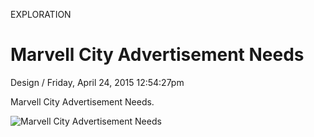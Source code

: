 <p class="type">EXPLORATION</p>

# Marvell City Advertisement Needs

<p class="meta">Design  /  Friday, April 24, 2015 12:54:27pm</p>

Marvell City Advertisement Needs.

![Marvell City Advertisement Needs](https://farooq-agent.web.app/assets/images/works/large/WzbjTjVN_work_image.jpg)
